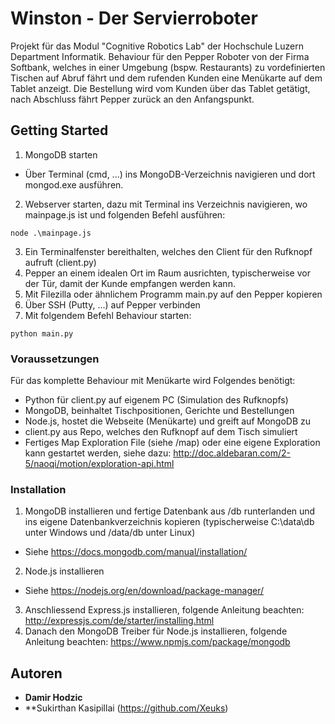 # Winston - Der Servierroboter
Projekt für das Modul "Cognitive Robotics Lab" der Hochschule Luzern Department Informatik.
Behaviour für den Pepper Roboter von der Firma Softbank, welches in einer Umgebung (bspw. Restaurants) zu vordefinierten Tischen auf Abruf fährt und dem rufenden Kunden eine Menükarte auf dem Tablet anzeigt.
Die Bestellung wird vom Kunden über das Tablet getätigt, nach Abschluss fährt Pepper zurück an den Anfangspunkt.

## Getting Started

1. MongoDB starten
* Über Terminal (cmd, ...) ins MongoDB-Verzeichnis navigieren und dort mongod.exe ausführen.
2. Webserver starten, dazu mit Terminal ins Verzeichnis navigieren, wo mainpage.js ist und folgenden Befehl ausführen:
```
node .\mainpage.js
```
3. Ein Terminalfenster bereithalten, welches den Client für den Rufknopf aufruft (client.py)
4. Pepper an einem idealen Ort im Raum ausrichten, typischerweise vor der Tür, damit der Kunde empfangen werden kann.
5. Mit Filezilla oder ähnlichem Programm main.py auf den Pepper kopieren
6. Über SSH (Putty, ...) auf Pepper verbinden
7. Mit folgendem Befehl Behaviour starten:
```
python main.py
```

### Voraussetzungen

Für das komplette Behaviour mit Menükarte wird Folgendes benötigt:
* Python für client.py auf eigenem PC (Simulation des Rufknopfs)
* MongoDB, beinhaltet Tischpositionen, Gerichte und Bestellungen
* Node.js, hostet die Webseite (Menükarte) und greift auf MongoDB zu
* client.py aus Repo, welches den Rufknopf auf dem Tisch simuliert
* Fertiges Map Exploration File (siehe /map) oder eine eigene Exploration kann gestartet werden, siehe dazu: http://doc.aldebaran.com/2-5/naoqi/motion/exploration-api.html


### Installation
1. MongoDB installieren und fertige Datenbank aus /db runterlanden und ins eigene Datenbankverzeichnis kopieren (typischerweise C:\data\db unter Windows und /data/db unter Linux)
* Siehe https://docs.mongodb.com/manual/installation/
2. Node.js installieren
* Siehe https://nodejs.org/en/download/package-manager/
3. Anschliessend Express.js installieren, folgende Anleitung beachten: http://expressjs.com/de/starter/installing.html
4. Danach den MongoDB Treiber für Node.js installieren, folgende Anleitung beachten: https://www.npmjs.com/package/mongodb

## Autoren

* **Damir Hodzic**
* **Sukirthan Kasipillai (https://github.com/Xeuks)
